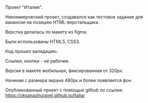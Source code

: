 Проект "Италия".

Некоммерческий проект, создавался как тестовое задание для вакансии на позицию HTML-верстальщика.

Верстка делалась по макету из figma.

Были использованы HTML5, CSS3.

Код прошел валидацию.

Ссылки, кнопки - не рабочие.

Версия в макете мобильная, фиксированная от 320px.

Начиная с размера экрана 480px и более появляется фон.

Опубликованный проект с помощью github по ссылке: https://oksanazhuravel.github.io/Italia/
